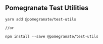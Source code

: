 ## Pomegranate Test Utilities

```
yarn add @pomegranate/test-utils

//or

npm install --save @pomegranate/test-utils

```